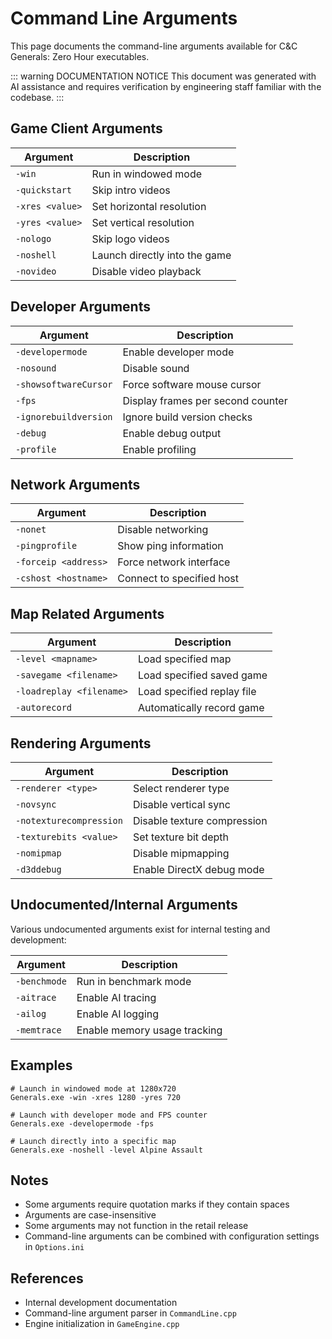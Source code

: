 # Command Line Arguments

This page documents the command-line arguments available for C&C Generals: Zero Hour executables.

::: warning DOCUMENTATION NOTICE
This document was generated with AI assistance and requires verification by engineering staff familiar with the codebase.
:::

## Game Client Arguments

| Argument | Description |
|----------|-------------|
| `-win` | Run in windowed mode |
| `-quickstart` | Skip intro videos |
| `-xres <value>` | Set horizontal resolution |
| `-yres <value>` | Set vertical resolution |
| `-nologo` | Skip logo videos |
| `-noshell` | Launch directly into the game |
| `-novideo` | Disable video playback |

## Developer Arguments

| Argument | Description |
|----------|-------------|
| `-developermode` | Enable developer mode |
| `-nosound` | Disable sound |
| `-showsoftwareCursor` | Force software mouse cursor |
| `-fps` | Display frames per second counter |
| `-ignorebuildversion` | Ignore build version checks |
| `-debug` | Enable debug output |
| `-profile` | Enable profiling |

## Network Arguments

| Argument | Description |
|----------|-------------|
| `-nonet` | Disable networking |
| `-pingprofile` | Show ping information |
| `-forceip <address>` | Force network interface |
| `-cshost <hostname>` | Connect to specified host |

## Map Related Arguments

| Argument | Description |
|----------|-------------|
| `-level <mapname>` | Load specified map |
| `-savegame <filename>` | Load specified saved game |
| `-loadreplay <filename>` | Load specified replay file |
| `-autorecord` | Automatically record game |

## Rendering Arguments

| Argument | Description |
|----------|-------------|
| `-renderer <type>` | Select renderer type |
| `-novsync` | Disable vertical sync |
| `-notexturecompression` | Disable texture compression |
| `-texturebits <value>` | Set texture bit depth |
| `-nomipmap` | Disable mipmapping |
| `-d3ddebug` | Enable DirectX debug mode |

## Undocumented/Internal Arguments

Various undocumented arguments exist for internal testing and development:

| Argument | Description |
|----------|-------------|
| `-benchmode` | Run in benchmark mode |
| `-aitrace` | Enable AI tracing |
| `-ailog` | Enable AI logging |
| `-memtrace` | Enable memory usage tracking |

## Examples

```
# Launch in windowed mode at 1280x720
Generals.exe -win -xres 1280 -yres 720

# Launch with developer mode and FPS counter
Generals.exe -developermode -fps

# Launch directly into a specific map
Generals.exe -noshell -level Alpine Assault
```

## Notes

- Some arguments require quotation marks if they contain spaces
- Arguments are case-insensitive
- Some arguments may not function in the retail release
- Command-line arguments can be combined with configuration settings in `Options.ini`

## References

- Internal development documentation
- Command-line argument parser in `CommandLine.cpp`
- Engine initialization in `GameEngine.cpp`
